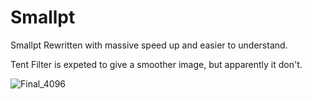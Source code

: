 # Smallpt
Smallpt Rewritten with massive speed up and easier to understand.

Tent Filter is expeted to give a smoother image, but apparently it don't.

![Final_4096](https://user-images.githubusercontent.com/93391908/155255899-5a38687a-cc9e-4f86-9dab-c4c935ccc469.png)


